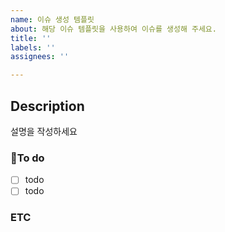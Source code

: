 ```yaml
---
name: 이슈 생성 템플릿
about: 해당 이슈 템플릿을 사용하여 이슈를 생성해 주세요.
title: ''
labels: ''
assignees: ''

---
```


## Description
설명을 작성하세요

### To do
- [ ] todo
- [ ] todo

### ETC
